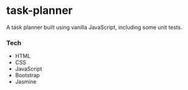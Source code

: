 # task-planner
A task planner built using vanilla JavaScript, including some unit tests. 
### Tech
- HTML
- CSS
- JavaScript
- Bootstrap
- Jasmine 
